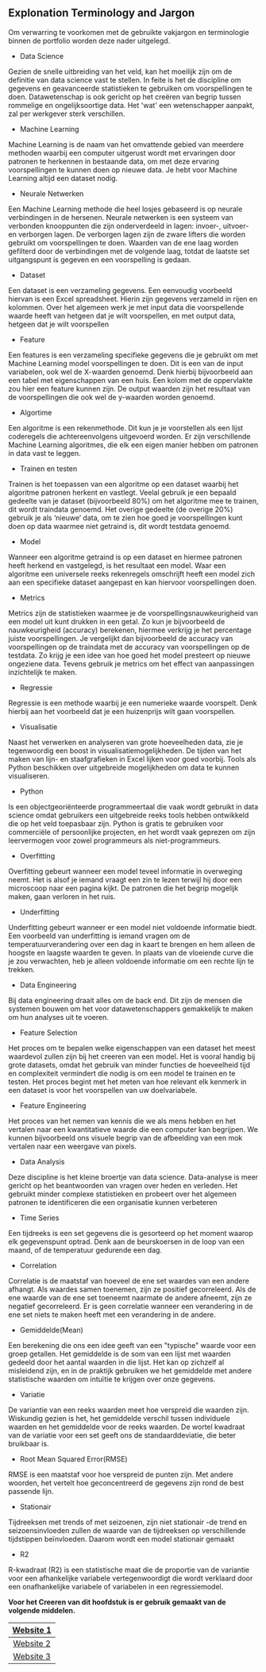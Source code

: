 ## Explonation Terminology and Jargon

Om verwarring te voorkomen met de gebruikte vakjargon en terminologie binnen de portfolio worden deze nader uitgelegd.




* Data Science

Gezien de snelle uitbreiding van het veld, kan het moeilijk zijn om de definitie van data science vast te stellen. In feite is het de discipline om gegevens en geavanceerde statistieken te gebruiken om voorspellingen te doen. Datawetenschap is ook gericht op het creëren van begrip tussen rommelige en ongelijksoortige data. Het 'wat' een wetenschapper aanpakt, zal per werkgever sterk verschillen.


* Machine Learning

Machine Learning is de naam van het omvattende gebied van meerdere methoden waarbij een computer uitgerust wordt met ervaringen door patronen te herkennen in bestaande data, om met deze ervaring voorspellingen te kunnen doen op nieuwe data. Je hebt voor Machine Learning altijd een dataset nodig.

* Neurale Netwerken

Een Machine Learning methode die heel losjes gebaseerd is op neurale verbindingen in de hersenen. Neurale netwerken is een systeem van verbonden knooppunten die zijn onderverdeeld in lagen: invoer-, uitvoer- en verborgen lagen. De verborgen lagen zijn de zware lifters die worden gebruikt om voorspellingen te doen. Waarden van de ene laag worden gefilterd door de verbindingen met de volgende laag, totdat de laatste set uitgangspunt is gegeven en een voorspelling is gedaan.

* Dataset

Een dataset is een verzameling gegevens. Een eenvoudig voorbeeld hiervan is een Excel spreadsheet. Hierin zijn gegevens verzameld in rijen en kolommen. Over het algemeen werk je met input data die voorspellende waarde heeft van hetgeen dat je wilt voorspellen, en met output data, hetgeen dat je wilt voorspellen

* Feature

Een features is een verzameling specifieke gegevens die je gebruikt om met Machine Learning model voorspellingen te doen. Dit is een van de input variabelen, ook wel de X-waarden genoemd. Denk hierbij bijvoorbeeld aan een tabel met eigenschappen van een huis. Een kolom met de oppervlakte zou hier een feature kunnen zijn. De output waarden zijn het resultaat van de voorspellingen die ook wel de y-waarden worden genoemd.

* Algortime

Een algoritme is een rekenmethode. Dit kun je je voorstellen als een lijst coderegels die achtereenvolgens uitgevoerd worden. Er zijn verschillende Machine Learning algoritmes, die elk een eigen manier hebben om patronen in data vast te leggen.

* Trainen en testen

Trainen is het toepassen van een algoritme op een dataset waarbij het algoritme patronen herkent en vastlegt. Veelal gebruik je een bepaald gedeelte van je dataset (bijvoorbeeld 80%) om het algoritme mee te trainen, dit wordt traindata genoemd. Het overige gedeelte (de overige 20%) gebruik je als ‘nieuwe’ data, om te zien hoe goed je voorspellingen kunt doen op data waarmee niet getraind is, dit wordt testdata genoemd.

* Model

Wanneer een algoritme getraind is op een dataset en hiermee patronen heeft herkend en vastgelegd, is het resultaat een model. Waar een algoritme een universele reeks rekenregels omschrijft heeft een model zich aan een specifieke dataset aangepast en kan hiervoor voorspellingen doen.

* Metrics

Metrics zijn de statistieken waarmee je de voorspellingsnauwkeurigheid van een model uit kunt drukken in een getal. Zo kun je bijvoorbeeld de nauwkeurigheid (accuracy) berekenen, hiermee verkrijg je het percentage juiste voorspellingen. Je vergelijkt dan bijvoorbeeld de accuracy van voorspellingen op de traindata met de accuracy van voorspellingen op de testdata. Zo krijg je een idee van hoe goed het model presteert op nieuwe ongeziene data. Tevens gebruik je metrics om het effect van aanpassingen inzichtelijk te maken.

* Regressie

Regressie is een methode waarbij je een numerieke waarde voorspelt. Denk hierbij aan het voorbeeld dat je een huizenprijs wilt gaan voorspellen.

* Visualisatie

Naast het verwerken en analyseren van grote hoeveelheden data, zie je tegenwoordig een boost in visualisatiemogelijkheden. De tijden van het maken van lijn- en staafgrafieken in Excel lijken voor goed voorbij. Tools als Python beschikken over uitgebreide mogelijkheden om data te kunnen visualiseren.

* Python

Is een objectgeoriënteerde programmeertaal die vaak wordt gebruikt in data science omdat gebruikers een uitgebreide reeks tools hebben ontwikkeld die op het veld toepasbaar zijn. Python is gratis te gebruiken voor commerciële of persoonlijke projecten, en het wordt vaak geprezen om zijn leervermogen voor zowel programmeurs als niet-programmeurs.

* Overfitting

Overfitting gebeurt wanneer een model teveel informatie in overweging neemt. Het is alsof je iemand vraagt een zin te lezen terwijl hij door een microscoop naar een pagina kijkt. De patronen die het begrip mogelijk maken, gaan verloren in het ruis.

* Underfitting

Underfitting gebeurt wanneer er een model niet voldoende informatie biedt. Een voorbeeld van underfitting is iemand vragen om de temperatuurverandering over een dag in kaart te brengen en hem alleen de hoogste en laagste waarden te geven. In plaats van de vloeiende curve die je zou verwachten, heb je alleen voldoende informatie om een rechte lijn te trekken.

* Data Engineering

Bij data engineering draait alles om de back end. Dit zijn de mensen die systemen bouwen om het voor datawetenschappers gemakkelijk te maken om hun analyses uit te voeren.

* Feature Selection

Het proces om te bepalen welke eigenschappen van een dataset het meest waardevol zullen zijn bij het creeren van een model. Het is vooral handig bij grote datasets, omdat het gebruik van minder functies de hoeveelheid tijd en complexiteit vermindert die nodig is om een model te trainen en te testen. Het proces begint met het meten van hoe relevant elk kenmerk in een dataset is voor het voorspellen van uw doelvariabele.

* Feature Engineering

Het proces van het nemen van kennis die we als mens hebben en het vertalen naar een kwantitatieve waarde die een computer kan begrijpen. We kunnen bijvoorbeeld ons visuele begrip van de afbeelding van een mok vertalen naar een weergave van pixels.


* Data Analysis

Deze discipline is het kleine broertje van data science. Data-analyse is meer gericht op het beantwoorden van vragen over heden en verleden. Het gebruikt minder complexe statistieken en probeert over het algemeen patronen te identificeren die een organisatie kunnen verbeteren

* Time Series

Een tijdreeks is een set gegevens die is gesorteerd op het moment waarop elk gegevenspunt optrad. Denk aan de beurskoersen in de loop van een maand, of de temperatuur gedurende een dag.

 * Correlation
 
Correlatie is de maatstaf van hoeveel de ene set waardes van een andere afhangt. Als waardes samen toenemen, zijn ze positief gecorreleerd. Als de ene waarde van de ene set toeneemt naarmate de andere afneemt, zijn ze negatief gecorreleerd. Er is geen correlatie wanneer een verandering in de ene set niets te maken heeft met een verandering in de andere.

* Gemiddelde(Mean)

Een berekening die ons een idee geeft van een "typische" waarde voor een groep getallen. Het gemiddelde is de som van een lijst met waarden gedeeld door het aantal waarden in die lijst. Het kan op zichzelf al misleidend zijn, en in de praktijk gebruiken we het gemiddelde met andere statistische waarden om intuïtie te krijgen over onze gegevens.

* Variatie

De variantie van een reeks waarden meet hoe verspreid die waarden zijn. Wiskundig gezien is het, het gemiddelde verschil tussen individuele waarden en het gemiddelde voor de reeks waarden. De wortel kwadraat van de variatie voor een set geeft ons de standaarddeviatie, die beter bruikbaar is.

* Root Mean Squared Error(RMSE)

RMSE is een maatstaf voor hoe verspreid de punten zijn. Met andere woorden, het vertelt  hoe geconcentreerd de gegevens zijn rond de best passende lijn.

* Stationair

Tijdreeksen met trends of met seizoenen, zijn niet stationair -de trend en seizoensinvloeden zullen de waarde van de tijdreeksen op verschillende tijdstippen beïnvloeden. Daarom wordt een model stationair gemaakt

* R2

R-kwadraat (R2) is een statistische maat die de proportie van de variantie voor een afhankelijke variabele vertegenwoordigt die wordt verklaard door een onafhankelijke variabele of variabelen in een regressiemodel.


 

**Voor het Creeren van dit hoofdstuk is er gebruik gemaakt van de volgende middelen.**

| [Website 1](https://pythoncursus.nl/machine-learning-begrippen-termen/)|
|:---------:|
| [Website 2](https://www.springboard.com/blog/data-science-terms/#:~:text=At%20its%20essence%2C%20data%20science,%2C%20data%20mining%2C%20and%20programming.)|
| [Website 3](https://www.dataquest.io/blog/data-science-glossary/)|
 



















